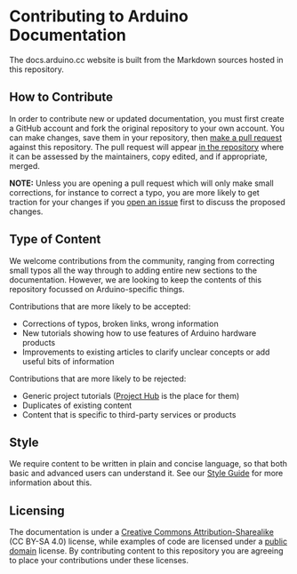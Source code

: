 # Contributing to Arduino Documentation

The docs.arduino.cc website is built from the Markdown sources hosted in this repository.

## How to Contribute

In order to contribute new or updated documentation, you must first create a GitHub account and fork the original repository to your own account. You can make changes, save them in your repository, then [make a pull request](https://docs.github.com/en/github/collaborating-with-pull-requests/proposing-changes-to-your-work-with-pull-requests/creating-a-pull-request-from-a-fork) against this repository. The pull request will appear [in the repository](https://github.com/arduino/docs-content/pulls) where it can be assessed by the maintainers, copy edited, and if appropriate, merged.

**NOTE:** Unless you are opening a pull request which will only make small corrections, for instance to correct a typo, you are more likely to get traction for your changes if you [open an issue](https://github.com/arduino/docs-content/issues) first to discuss the proposed changes.

## Type of Content

We welcome contributions from the community, ranging from correcting small typos all the way through to adding entire new sections to the documentation. However, we are looking to keep the contents of this repository focussed on Arduino-specific things.

Contributions that are more likely to be accepted:

* Corrections of typos, broken links, wrong information
* New tutorials showing how to use features of Arduino hardware products
* Improvements to existing articles to clarify unclear concepts or add useful bits of information

Contributions that are more likely to be rejected:

* Generic project tutorials ([Project Hub](https://create.arduino.cc/projecthub) is the place for them)
* Duplicates of existing content
* Content that is specific to third-party services or products

## Style

We require content to be written in plain and concise language, so that both basic and advanced users can understand it. See our [Style Guide](https://docs.arduino.cc/learn/contributions/arduino-writing-style-guide) for more information about this.

## Licensing 

The documentation is under a [Creative Commons Attribution-Sharealike](https://creativecommons.org/licenses/by-sa/4.0/) (CC BY-SA 4.0) license, while examples of code are licensed under a [public domain](https://creativecommons.org/share-your-work/public-domain/cc0/) license. By contributing content to this repository you are agreeing to place your contributions under these licenses.
